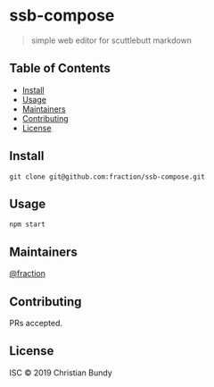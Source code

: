 # ssb-compose


> simple web editor for scuttlebutt markdown

## Table of Contents

- [Install](#install)
- [Usage](#usage)
- [Maintainers](#maintainers)
- [Contributing](#contributing)
- [License](#license)

## Install

```
git clone git@github.com:fraction/ssb-compose.git
```

## Usage

```
npm start
```

## Maintainers

[@fraction](https://github.com/fraction)

## Contributing

PRs accepted.

## License

ISC © 2019 Christian Bundy
